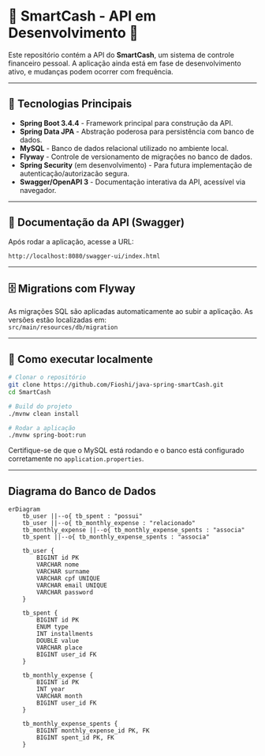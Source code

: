 # 🚧 SmartCash - API em Desenvolvimento 🚧

Este repositório contém a API do **SmartCash**, um sistema de controle financeiro pessoal. A aplicação ainda está em fase de desenvolvimento ativo, e mudanças podem ocorrer com frequência.

---

## 🧰 Tecnologias Principais

- **Spring Boot 3.4.4** - Framework principal para construção da API.
- **Spring Data JPA** - Abstração poderosa para persistência com banco de dados.
- **MySQL** - Banco de dados relacional utilizado no ambiente local.
- **Flyway** - Controle de versionamento de migrações no banco de dados.
- **Spring Security** (em desenvolvimento) - Para futura implementação de autenticação/autorizacão segura.
- **Swagger/OpenAPI 3** - Documentação interativa da API, acessível via navegador.

---

## 📁 Documentação da API (Swagger)

Após rodar a aplicação, acesse a URL:

```
http://localhost:8080/swagger-ui/index.html
```

---

## 🗄️ Migrations com Flyway

As migrações SQL são aplicadas automaticamente ao subir a aplicação. As versões estão localizadas em:  
`src/main/resources/db/migration`

---

## 🚀 Como executar localmente

```bash
# Clonar o repositório
git clone https://github.com/Fioshi/java-spring-smartCash.git
cd SmartCash

# Build do projeto
./mvnw clean install

# Rodar a aplicação
./mvnw spring-boot:run
```

Certifique-se de que o MySQL está rodando e o banco está configurado corretamente no `application.properties`.

---

## Diagrama do Banco de Dados

```mermaid
erDiagram
    tb_user ||--o{ tb_spent : "possui"
    tb_user ||--o{ tb_monthly_expense : "relacionado"
    tb_monthly_expense ||--o{ tb_monthly_expense_spents : "associa"
    tb_spent ||--o{ tb_monthly_expense_spents : "associa"

    tb_user {
        BIGINT id PK
        VARCHAR nome
        VARCHAR surname
        VARCHAR cpf UNIQUE
        VARCHAR email UNIQUE
        VARCHAR password
    }

    tb_spent {
        BIGINT id PK
        ENUM type
        INT installments
        DOUBLE value
        VARCHAR place
        BIGINT user_id FK
    }

    tb_monthly_expense {
        BIGINT id PK
        INT year
        VARCHAR month
        BIGINT user_id FK
    }

    tb_monthly_expense_spents {
        BIGINT monthly_expense_id PK, FK
        BIGINT spent_id PK, FK
    }
